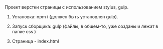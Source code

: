 Проект верстки страницы с использованием stylus, gulp.

1. Установка: npm i (должен быть установлен gulp). 

2. Запуск сборщика: gulp (файлы, в общем-то, уже созданы и лежат в папке css )

3. Страница - index.html

